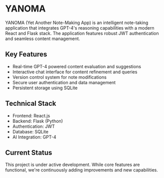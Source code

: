 # YANOMA

YANOMA (Yet Another Note-Making App) is an intelligent note-taking application that integrates GPT-4's reasoning capabilities with a modern React and Flask stack. The application features robust JWT authentication and seamless content management.

## Key Features

- Real-time GPT-4 powered content evaluation and suggestions
- Interactive chat interface for content refinement and queries
- Version control system for note modifications
- Secure user authentication and data management
- Persistent storage using SQLite

## Technical Stack

- Frontend: React.js
- Backend: Flask (Python)
- Authentication: JWT
- Database: SQLite
- AI Integration: GPT-4

## Current Status

This project is under active development. While core features are functional, we're continuously adding improvements and new capabilities.
